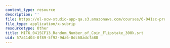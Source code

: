 ```yaml
---
content_type: resource
description: ''
file: https://ol-ocw-studio-app-qa.s3.amazonaws.com/courses/6-041sc-probabilistic-systems-analysis-and-applied-probability-fall-2013/57a414030f895f929da68dc68adcfa88_MIT6_041SCF13_Random_Number_of_Coin_Flipstake_300k.vtt
file_type: application/x-subrip
resourcetype: Other
title: MIT6_041SCF13_Random_Number_of_Coin_Flipstake_300k.srt
uid: 57a41403-0f89-5f92-9da6-8dc68adcfa88
---
```

